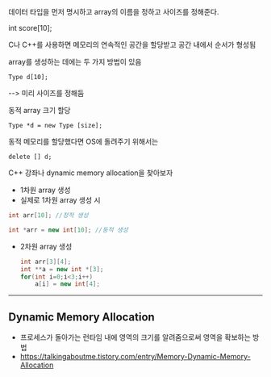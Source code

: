 데이터 타입을 먼저 명시하고 array의 이름을 정하고 사이즈를 정해준다.

int score[10];

C나 C++를 사용하면 메모리의 연속적인 공간을 할당받고 공간 내에서 순서가 형성됨

array를 생성하는 데에는 두 가지 방법이 있음

```
Type d[10];
```

--> 미리 사이즈를 정해둠

동적 array 크기 할당

```
Type *d = new Type [size];
```

동적 메모리를 할당했다면 OS에 돌려주기 위해서는

```
delete [] d;
```

C++ 강좌나 dynamic memory allocation을 찾아보자

- 1차원 array 생성
- 실제로 1차원 array 생성 시

```c++
int arr[10]; //정적 생성

int *arr = new int[10]; //동적 생성
```

- 2차원 array 생성

  ```c++
  int arr[3][4];
  int **a = new int *[3];
  for(int i=0;i<3;i++)
      a[i] = new int[4];
  ```

  

---------

## Dynamic Memory Allocation

- 프로세스가 돌아가는 런타임 내에 영역의 크기를 알려줌으로써 영역을 확보하는 방법
- https://talkingaboutme.tistory.com/entry/Memory-Dynamic-Memory-Allocation

